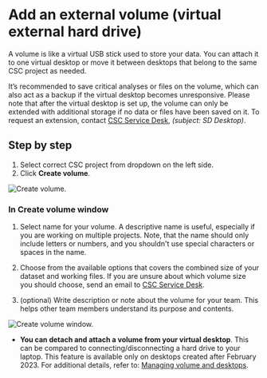 # Add an external volume (virtual external hard drive)

A volume is like a virtual USB stick used to store your data. You can attach it to one virtual desktop or move it between desktops that belong to the same CSC project as needed.

It’s recommended to save critical analyses or files on the volume, which can also act as a backup if the virtual desktop becomes unresponsive. Please note that after the virtual desktop is set up, the volume can only be extended with additional storage if no data or files have been saved on it. To request an extension, contact [CSC Service Desk](../../support/contact.md), *(subject: SD Desktop)*.

## Step by step

1. Select correct CSC project from dropdown on the left side.
2. Click **Create volume**.

![Create volume.](https://a3s.fi/docs-files/sensitive-data/SD_Desktop/SD-DesktopNew_CreateVolume.png)

### In Create volume window 

1. Select name for your volume. A descriptive name is useful, especially if you are working on multiple projects. Note, that the name should only include letters or numbers, and you shouldn't use special characters or spaces in the name.

2. Choose from the available options that covers the combined size of your dataset and working files. If you are unsure about which volume size you should choose, send an email to [CSC Service Desk](../../support/contact.md).

3. (optional) Write description or note about the volume for your team. This helps other team members understand its purpose and contents.

![Create volume window.](https://a3s.fi/docs-files/sensitive-data/SD_Desktop/SD-DesktopNew_CreateDesktop2.png)

* **You can detach and attach a volume from your virtual desktop**. This can be compared to connecting/disconnecting a hard drive to your laptop. This feature is available only on desktops created after February 2023. For additional details, refer to: [Managing volume and desktops](./sd-desktop-manage.md).

